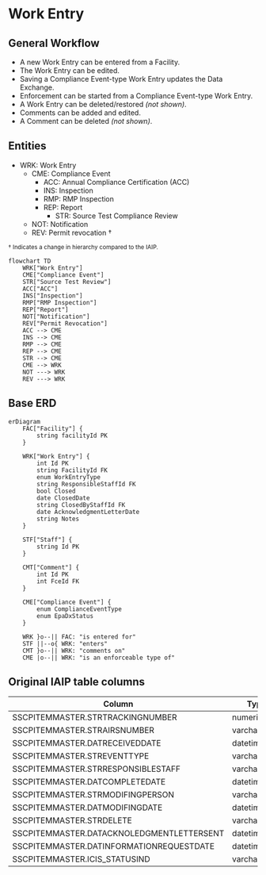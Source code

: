 # Work Entry

## General Workflow

* A new Work Entry can be entered from a Facility.
* The Work Entry can be edited.
* Saving a Compliance Event-type Work Entry updates the Data Exchange.
* Enforcement can be started from a Compliance Event-type Work Entry.
* A Work Entry can be deleted/restored *(not shown)*.
* Comments can be added and edited.
* A Comment can be deleted *(not shown)*.

## Entities

- WRK: Work Entry
    - CME: Compliance Event
        - ACC: Annual Compliance Certification (ACC)
        - INS: Inspection
        - RMP: RMP Inspection
      - REP: Report
          - STR: Source Test Compliance Review
    - NOT: Notification
    - REV: Permit revocation †

<small>† Indicates a change in hierarchy compared to the IAIP.</small>

```mermaid
flowchart TD
    WRK["Work Entry"]
    CME["Compliance Event"]
    STR["Source Test Review"]
    ACC["ACC"]
    INS["Inspection"]
    RMP["RMP Inspection"]
    REP["Report"]
    NOT["Notification"]
    REV["Permit Revocation"]
    ACC --> CME
    INS --> CME
    RMP --> CME
    REP --> CME
    STR --> CME
    CME --> WRK
    NOT ---> WRK
    REV ---> WRK 
```

## Base ERD

```mermaid
erDiagram
    FAC["Facility"] {
        string facilityId PK
    }

    WRK["Work Entry"] {
        int Id PK
        string FacilityId FK
        enum WorkEntryType
        string ResponsibleStaffId FK
        bool Closed
        date ClosedDate
        string ClosedByStaffId FK
        date AcknowledgmentLetterDate
        string Notes
    }

    STF["Staff"] {
        string Id PK
    }

    CMT["Comment"] {
        int Id PK
        int FceId FK
    }

    CME["Compliance Event"] {
        enum ComplianceEventType
        enum EpaDxStatus
    }

    WRK }o--|| FAC: "is entered for"
    STF ||--o{ WRK: "enters"
    CMT }o--|| WRK: "comments on"
    CME |o--|| WRK: "is an enforceable type of"

```

## Original IAIP table columns

| Column                                    | Type         | Migrate | Destination              |
|-------------------------------------------|--------------|:-------:|--------------------------|
| SSCPITEMMASTER.STRTRACKINGNUMBER          | numeric(10)  |    ✔    | Id                       |
| SSCPITEMMASTER.STRAIRSNUMBER              | varchar(12)  |    ✔    | FacilityId               |
| SSCPITEMMASTER.DATRECEIVEDDATE            | datetime2(0) |    ✔    | *subtypes*               |
| SSCPITEMMASTER.STREVENTTYPE               | varchar(3)   |    ✔    | WorkEntryType            |
| SSCPITEMMASTER.STRRESPONSIBLESTAFF        | varchar(3)   |    ✔    | ResponsibleStaffId       |
| SSCPITEMMASTER.DATCOMPLETEDATE            | datetime2(0) |    ✔    | Closed, ClosedDate       |
| SSCPITEMMASTER.STRMODIFINGPERSON          | varchar(3)   |    ✔    | base.UpdatedById         |
| SSCPITEMMASTER.DATMODIFINGDATE            | datetime2(0) |    ✔    | base.UpdatedAt           |
| SSCPITEMMASTER.STRDELETE                  | varchar(5)   |    ✔    | base.IsDeleted           |
| SSCPITEMMASTER.DATACKNOLEDGMENTLETTERSENT | datetime2(0) |    ✔    | AcknowledgmentLetterDate |
| SSCPITEMMASTER.DATINFORMATIONREQUESTDATE  | datetime2(0) |    ✖    | *none*                   |
| SSCPITEMMASTER.ICIS_STATUSIND             | varchar      | *defer* | EpaDxStatus              |
